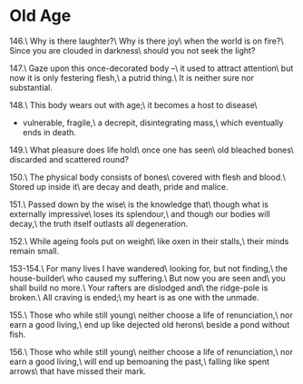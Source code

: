 Old Age
=======

146.\\
Why is there laughter?\\
Why is there joy\\
when the world is on fire?\\
Since you are clouded in darkness\\
should you not seek the light?

147.\\
Gaze upon this once-decorated body –\\
it used to attract attention\\
but now it is only festering flesh,\\
a putrid thing.\\
It is neither sure nor substantial.

148.\\
This body wears out with age;\\
it becomes a host to disease\\
- vulnerable, fragile,\\
a decrepit, disintegrating mass,\\
which eventually ends in death.

149.\\
What pleasure does life hold\\
once one has seen\\
old bleached bones\\
discarded and scattered round?

150.\\
The physical body consists of bones\\
covered with flesh and blood.\\
Stored up inside it\\
are decay and death, pride and malice.

151.\\
Passed down by the wise\\
is the knowledge that\\
though what is externally impressive\\
loses its splendour,\\
and though our bodies will decay,\\
the truth itself outlasts all degeneration.

152.\\
While ageing fools put on weight\\
like oxen in their stalls,\\
their minds remain small.

153-154.\\
For many lives I have wandered\\
looking for, but not finding,\\
the house-builder\\
who caused my suffering.\\
But now you are seen and\\
you shall build no more.\\
Your rafters are dislodged and\\
the ridge-pole is broken.\\
All craving is ended;\\
my heart is as one with the unmade.

155.\\
Those who while still young\\
neither choose a life of renunciation,\\
nor earn a good living,\\
end up like dejected old herons\\
beside a pond without fish.

156.\\
Those who while still young\\
neither choose a life of renunciation,\\
nor earn a good living,\\
will end up bemoaning the past,\\
falling like spent arrows\\
that have missed their mark.

